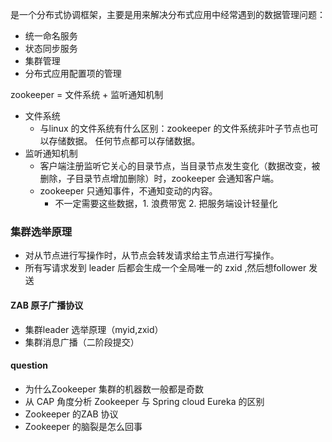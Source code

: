 是一个分布式协调框架，主要是用来解决分布式应用中经常遇到的数据管理问题：
- 统一命名服务
- 状态同步服务
- 集群管理
- 分布式应用配置项的管理

zookeeper = 文件系统 + 监听通知机制

- 文件系统
  - 与linux 的文件系统有什么区别：zookeeper 的文件系统非叶子节点也可以存储数据。
任何节点都可以存储数据。
- 监听通知机制
  - 客户端注册监听它关心的目录节点，当目录节点发生变化（数据改变，被删除，子目录节点增加删除）时，zookeeper 会通知客户端。
  - zookeeper 只通知事件，不通知变动的内容。
    - 不一定需要这些数据，1. 浪费带宽 2. 把服务端设计轻量化


### 集群选举原理
- 对从节点进行写操作时，从节点会转发请求给主节点进行写操作。
- 所有写请求发到 leader 后都会生成一个全局唯一的 zxid ,然后想follower 发送

#### ZAB 原子广播协议
- 集群leader 选举原理（myid,zxid）
- 集群消息广播（二阶段提交）

#### question
- 为什么Zookeeper 集群的机器数一般都是奇数
- 从 CAP 角度分析 Zookeeper 与 Spring cloud Eureka 的区别
- Zookeeper 的ZAB 协议
- Zookeeper 的脑裂是怎么回事

